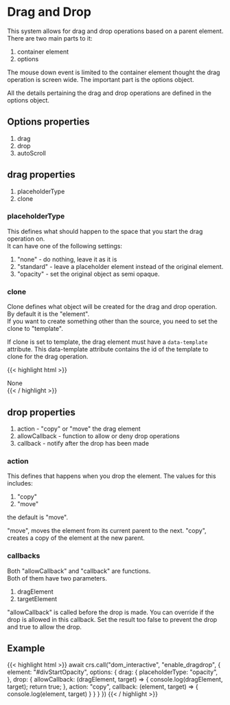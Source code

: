 # Drag and Drop

This system allows for drag and drop operations based on a parent element.  
There are two main parts to it:

1. container element
2. options

The mouse down event is limited to the container element thought the drag operation is screen wide.
The important part is the options object.

All the details pertaining the drag and drop operations are defined in the options object.

## Options properties

1. drag
2. drop
3. autoScroll

## drag properties

1. placeholderType
2. clone

### placeholderType

This defines what should happen to the space that you start the drag operation on.  
It can have one of the following settings:

1. "none" - do nothing, leave it as it is
2. "standard" - leave a placeholder element instead of the original element.
3. "opacity" - set the original object as semi opaque.

### clone

Clone defines what object will be created for the drag and drop operation.  
By default it is the "element".  
If you want to create something other than the source, you need to set the clone to "template".

If clone is set to template, the drag element must have a `data-template` attribute.
This data-template attribute contains the id of the template to clone for the drag operation.

{{< highlight html >}}
<div class="card small" draggable="true" data-template="tplInput">None</div>
{{< / highlight >}}

## drop properties

1. action - "copy" or "move" the drag element
2. allowCallback - function to allow or deny drop operations
3. callback - notify after the drop has been made

### action

This defines that happens when you drop the element.
The values for this includes:

1. "copy"
2. "move"

the default is "move".

"move", moves the element from its current parent to the next.
"copy", creates a copy of the element at the new parent.

### callbacks

Both "allowCallback" and "callback" are functions.  
Both of them have two parameters.

1. dragElement
2. targetElement

"allowCallback" is called before the drop is made.
You can override if the drop is allowed in this callback.
Set the result too false to prevent the drop and true to allow the drop.

## Example

{{< highlight html >}}
await crs.call("dom_interactive", "enable_dragdrop", {
    element: "#divStartOpacity",
    options: {
        drag: {
            placeholderType: "opacity",
        },
        drop: {
            allowCallback: (dragElement, target) => {
                console.log(dragElement, target);
                return true;
            },
            action: "copy",
            callback: (element, target) => { console.log(element, target) }
        }
    }
})
{{< / highlight >}}